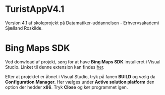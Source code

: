 TuristAppV4.1
=============
Version 4.1 af skoleprojekt på Datamatiker-uddannelsen - Erhvervsakademi Sjælland Roskilde.

Bing Maps SDK
=============
Ved donwload af projekt, sørg for at have <b>Bing Maps SDK</b> installeret i Visual Studio. Linket til denne extension kan findes <a target="_blank" href="https://visualstudiogallery.msdn.microsoft.com/224eb93a-ebc4-46ba-9be7-90ee777ad9e1/">her</a>.

Efter at projektet er åbnet i Visual Studio, tryk på fanen <b>BUILD</b> og vælg da <b>Configuration Manager</b>. Her vælges under <b>Active solution platform</b> den option der hedder <b>x86</b>. Tryk <b>Close</b> og kør programmet igen.
